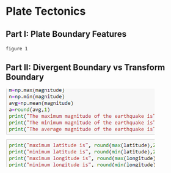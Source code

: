 # Plate Tectonics



## Part I: Plate Boundary Features
    figure 1


## Part II: Divergent Boundary vs Transform Boundary

![](test_pic.PNG)
